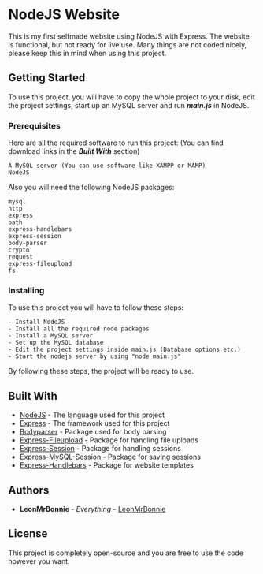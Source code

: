 # NodeJS Website

This is my first selfmade website using NodeJS with Express.
The website is functional, but not ready for live use.
Many things are not coded nicely, please keep this in mind when using this project.

## Getting Started

To use this project, you will have to copy the whole project to your disk, edit the project settings, start up an MySQL server and run ***main.js*** in NodeJS.

### Prerequisites

Here are all the required software to run this project: (You can find download links in the ***Built With*** section)

```
A MySQL server (You can use software like XAMPP or MAMP)
NodeJS
```

Also you will need the following NodeJS packages:
```
mysql
http
express
path
express-handlebars
express-session
body-parser
crypto
request
express-fileupload
fs
```

### Installing

To use this project you will have to follow these steps:

```
- Install NodeJS
- Install all the required node packages
- Install a MySQL server
- Set up the MySQL database
- Edit the project settings inside main.js (Database options etc.)
- Start the nodejs server by using "node main.js"
```

By following these steps, the project will be ready to use.

## Built With

* [NodeJS](https://nodejs.org/) - The language used for this project
* [Express](https://expressjs.com/) - The framework used for this project
* [Bodyparser](https://www.npmjs.com/package/body-parser) - Package used for body parsing
* [Express-Fileupload](https://www.npmjs.com/package/express-fileupload) - Package for handling file uploads
* [Express-Session](https://www.npmjs.com/package/express-session) - Package for handling sessions
* [Express-MySQL-Session](https://www.npmjs.com/package/express-mysql-session) - Package for saving sessions
* [Express-Handlebars](https://www.npmjs.com/package/express-handlebars) - Package for website templates

## Authors

* **LeonMrBonnie** - *Everything* - [LeonMrBonnie](https://github.com/LeonMrBonnie)

## License

This project is completely open-source and you are free to use the code however you want.


